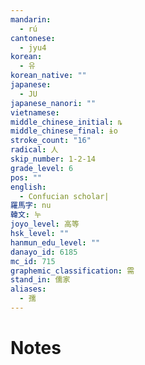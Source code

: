 ```yaml
---
mandarin:
  - rú
cantonese:
  - jyu4
korean:
  - 유
korean_native: ""
japanese:
  - JU
japanese_nanori: ""
vietnamese:
middle_chinese_initial: ȵ
middle_chinese_final: ɨo
stroke_count: "16"
radical: 人
skip_number: 1-2-14
grade_level: 6
pos: ""
english:
  - Confucian scholar|
羅馬字: nu
韓文: 누
joyo_level: 高等
hsk_level: ""
hanmun_edu_level: ""
danayo_id: 6185
mc_id: 715
graphemic_classification: 需
stand_in: 儒家
aliases:
  - 孺
---
```


# Notes
